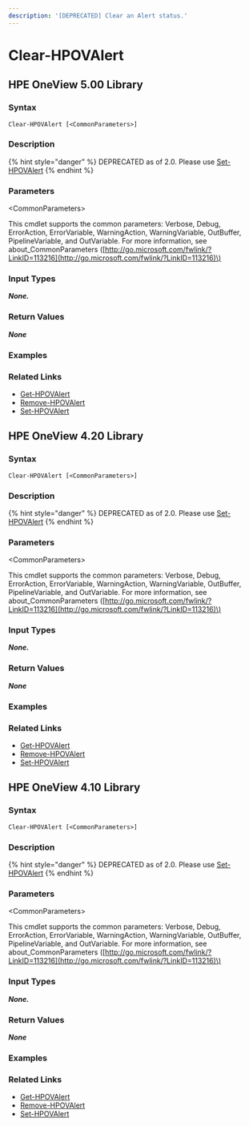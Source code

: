 ```yaml
---
description: '[DEPRECATED] Clear an Alert status.'
---
```


# Clear-HPOVAlert

## HPE OneView 5.00 Library

### Syntax

```text
Clear-HPOVAlert [<CommonParameters>]
```

### Description

{% hint style="danger" %}
DEPRECATED as of 2.0. Please use [Set-HPOVAlert](set-hpovalert.md#hpe-oneview-5-00-library)
{% endhint %}

### Parameters

&lt;CommonParameters&gt;

This cmdlet supports the common parameters: Verbose, Debug, ErrorAction, ErrorVariable, WarningAction, WarningVariable, OutBuffer, PipelineVariable, and OutVariable. For more information, see about\_CommonParameters \([http://go.microsoft.com/fwlink/?LinkID=113216](http://go.microsoft.com/fwlink/?LinkID=113216)\)

### Input Types

_**None.**_

### Return Values

_**None**_

### Examples

### Related Links

* [Get-HPOVAlert](https://github.com/HewlettPackard/POSH-HPOneView/wiki/Get-HPOVAlert)
* [Remove-HPOVAlert](https://github.com/HewlettPackard/POSH-HPOneView/wiki/Remove-HPOVAlert)
* [Set-HPOVAlert](set-hpovalert.md#hpe-oneview-5-00-library)

## HPE OneView 4.20 Library

### Syntax

```text
Clear-HPOVAlert [<CommonParameters>]
```

### Description

{% hint style="danger" %}
DEPRECATED as of 2.0. Please use [Set-HPOVAlert](set-hpovalert.md#hpe-oneview-4-20-library)
{% endhint %}

### Parameters

&lt;CommonParameters&gt;

This cmdlet supports the common parameters: Verbose, Debug, ErrorAction, ErrorVariable, WarningAction, WarningVariable, OutBuffer, PipelineVariable, and OutVariable. For more information, see about\_CommonParameters \([http://go.microsoft.com/fwlink/?LinkID=113216](http://go.microsoft.com/fwlink/?LinkID=113216)\)

### Input Types

_**None.**_

### Return Values

_**None**_

### Examples

### Related Links

* [Get-HPOVAlert](https://github.com/HewlettPackard/POSH-HPOneView/wiki/Get-HPOVAlert)
* [Remove-HPOVAlert](https://github.com/HewlettPackard/POSH-HPOneView/wiki/Remove-HPOVAlert)
* [Set-HPOVAlert](set-hpovalert.md#hpe-oneview-4-20-library)

## HPE OneView 4.10 Library

### Syntax

```text
Clear-HPOVAlert [<CommonParameters>]
```

### Description

{% hint style="danger" %}
DEPRECATED as of 2.0. Please use [Set-HPOVAlert](set-hpovalert.md#hpe-oneview-4-10-library)
{% endhint %}

### Parameters

&lt;CommonParameters&gt;

This cmdlet supports the common parameters: Verbose, Debug, ErrorAction, ErrorVariable, WarningAction, WarningVariable, OutBuffer, PipelineVariable, and OutVariable. For more information, see about\_CommonParameters \([http://go.microsoft.com/fwlink/?LinkID=113216](http://go.microsoft.com/fwlink/?LinkID=113216)\)

### Input Types

_**None.**_

### Return Values

_**None**_

### Examples

### Related Links

* [Get-HPOVAlert](https://github.com/HewlettPackard/POSH-HPOneView/wiki/Get-HPOVAlert)
* [Remove-HPOVAlert](https://github.com/HewlettPackard/POSH-HPOneView/wiki/Remove-HPOVAlert)
* [Set-HPOVAlert](set-hpovalert.md#hpe-oneview-4-10-library)

